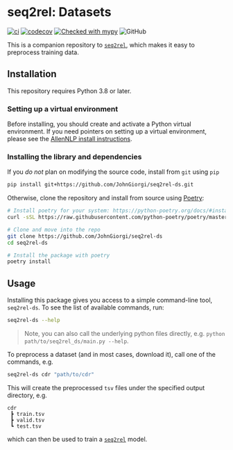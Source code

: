# seq2rel: Datasets

[![ci](https://github.com/JohnGiorgi/seq2rel-ds/actions/workflows/ci.yml/badge.svg?branch=main)](https://github.com/JohnGiorgi/seq2rel-ds/actions/workflows/ci.yml)
[![codecov](https://codecov.io/gh/JohnGiorgi/seq2rel-ds/branch/main/graph/badge.svg?token=69PIN7H6UW)](https://codecov.io/gh/JohnGiorgi/seq2rel-ds)
[![Checked with mypy](http://www.mypy-lang.org/static/mypy_badge.svg)](http://mypy-lang.org/)
![GitHub](https://img.shields.io/github/license/JohnGiorgi/seq2rel?color=blue)

This is a companion repository to [`seq2rel`](https://github.com/JohnGiorgi/seq2rel), which makes it easy to preprocess training data.

## Installation

This repository requires Python 3.8 or later.

### Setting up a virtual environment

Before installing, you should create and activate a Python virtual environment. If you need pointers on setting up a virtual environment, please see the [AllenNLP install instructions](https://github.com/allenai/allennlp#installing-via-pip).

### Installing the library and dependencies

If you _do not_ plan on modifying the source code, install from `git` using `pip`

```bash
pip install git+https://github.com/JohnGiorgi/seq2rel-ds.git
```

Otherwise, clone the repository and install from source using [Poetry](https://python-poetry.org/):

```bash
# Install poetry for your system: https://python-poetry.org/docs/#installation
curl -sSL https://raw.githubusercontent.com/python-poetry/poetry/master/get-poetry.py | python

# Clone and move into the repo
git clone https://github.com/JohnGiorgi/seq2rel-ds
cd seq2rel-ds

# Install the package with poetry
poetry install
```

## Usage

Installing this package gives you access to a simple command-line tool, `seq2rel-ds`. To see the list of available commands, run:

```bash
seq2rel-ds --help
```

> Note, you can also call the underlying python files directly, e.g. `python path/to/seq2rel_ds/main.py --help`.

To preprocess a dataset (and in most cases, download it), call one of the commands, e.g.

```bash
seq2rel-ds cdr "path/to/cdr"
```

This will create the preprocessed `tsv` files under the specified output directory, e.g.

```
cdr
 ┣ train.tsv
 ┣ valid.tsv
 ┗ test.tsv
```

which can then be used to train a [`seq2rel`](https://github.com/JohnGiorgi/seq2rel) model.